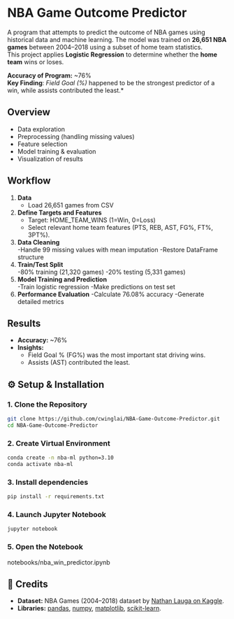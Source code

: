 # NBA Game Outcome Predictor

A program that attempts to predict the outcome of NBA games using historical data and machine learning.
The model was trained on **26,651 NBA games** between 2004–2018 using a subset of home team statistics.  
This project applies **Logistic Regression** to determine whether the **home team** wins or loses.

**Accuracy of Program:** ~76%  
**Key Finding**: *Field Goal (%)* happened to be the strongest predictor of a win, while assists contributed the least.*

## Overview
- Data exploration  
- Preprocessing (handling missing values)  
- Feature selection  
- Model training & evaluation  
- Visualization of results

## Workflow
1. **Data**  
   - Load 26,651 games from CSV  
2. **Define Targets and Features**  
   - Target: HOME_TEAM_WINS (1=Win, 0=Loss)
   - Select relevant home team features (PTS, REB, AST, FG%, FT%, 3PT%).  
3. **Data Cleaning**  
  -Handle 99 missing values with mean imputation
  -Restore DataFrame structure
4. **Train/Test Split**  
  -80% training (21,320 games)
  -20% testing (5,331 games)
5. **Model Training and Prediction**  
  -Train logistic regression
  -Make predictions on test set
6. **Performance Evaluation**
   -Calculate 76.08% accuracy
  -Generate detailed metrics

## Results
- **Accuracy:** ~76%  
- **Insights:**  
  - Field Goal % (FG%) was the most important stat driving wins.  
  - Assists (AST) contributed the least.

## ⚙️ Setup & Installation

### 1. Clone the Repository
```bash
git clone https://github.com/cwinglai/NBA-Game-Outcome-Predictor.git
cd NBA-Game-Outcome-Predictor
```
### 2. Create Virtual Environment
```bash
conda create -n nba-ml python=3.10
conda activate nba-ml
```
### 3. Install dependencies
```bash
pip install -r requirements.txt
```
### 4. Launch Jupyter Notebook
```bash
jupyter notebook
```
### 5. Open the Notebook
notebooks/nba_win_predictor.ipynb

## 🙏 Credits
- **Dataset:** NBA Games (2004–2018) dataset by [Nathan Lauga on Kaggle](https://www.kaggle.com/datasets/nathanlauga/nba-games).  
- **Libraries:** [pandas](https://pandas.pydata.org/), [numpy](https://numpy.org/), [matplotlib](https://matplotlib.org/), [scikit-learn](https://scikit-learn.org/). 
